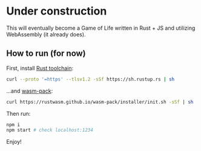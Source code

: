 # Under construction

This will eventually become a Game of Life written in Rust + JS and utilizing WebAssembly (it already does).

## How to run (for now)

First, install [Rust toolchain](https://www.rust-lang.org/tools/install):

```sh
curl --proto '=https' --tlsv1.2 -sSf https://sh.rustup.rs | sh
```

...and [wasm-pack](https://rustwasm.github.io/wasm-pack/installer/):

```sh
curl https://rustwasm.github.io/wasm-pack/installer/init.sh -sSf | sh
```

Then run:

```sh
npm i
npm start # check localhost:1234
```

Enjoy!
